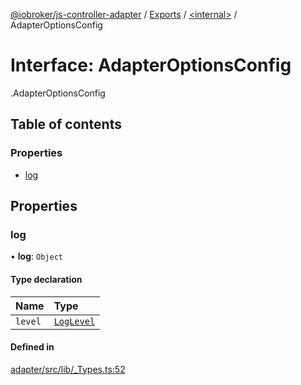 [@iobroker/js-controller-adapter](../README.md) / [Exports](../modules.md) / [<internal\>](../modules/internal_.md) / AdapterOptionsConfig

# Interface: AdapterOptionsConfig

[<internal>](../modules/internal_.md).AdapterOptionsConfig

## Table of contents

### Properties

- [log](internal_.AdapterOptionsConfig.md#log)

## Properties

### log

• **log**: `Object`

#### Type declaration

| Name | Type |
| :------ | :------ |
| `level` | [`LogLevel`](../modules/internal_.md#loglevel) |

#### Defined in

[adapter/src/lib/_Types.ts:52](https://github.com/ioBroker/ioBroker.js-controller/blob/53af05e3/packages/adapter/src/lib/_Types.ts#L52)
